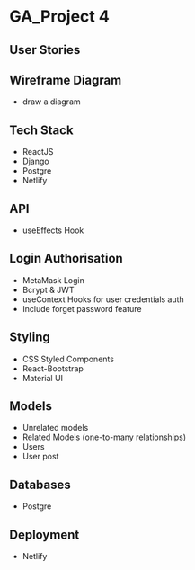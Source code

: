 # GA_Project 4

## User Stories

## Wireframe Diagram
- draw a diagram

## Tech Stack
- ReactJS
- Django 
- Postgre
- Netlify

## API
- useEffects Hook

## Login Authorisation
- MetaMask Login
- Bcrypt & JWT
- useContext Hooks for user credentials auth
- Include forget password feature

## Styling
- CSS Styled Components
- React-Bootstrap
- Material UI

## Models
- Unrelated models
- Related Models (one-to-many relationships)
- Users
- User post

## Databases
- Postgre

## Deployment
- Netlify
